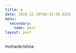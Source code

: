 ```yaml
---
title: p
date: 2019-12-10T00:32:50.029Z
menu:
  secondary:
    name: post
layout: post
---
```

mohankrishna
